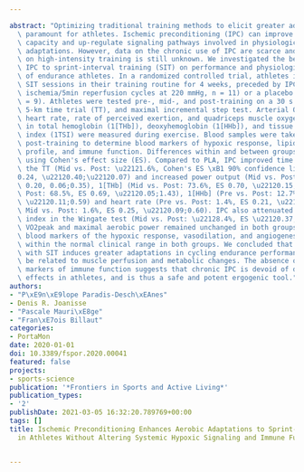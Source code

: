 ---
abstract: "Optimizing traditional training methods to elicit greater adaptations is\
  \ paramount for athletes. Ischemic preconditioning (IPC) can improve maximal exercise\
  \ capacity and up-regulate signaling pathways involved in physiological training\
  \ adaptations. However, data on the chronic use of IPC are scarce and its impact\
  \ on high-intensity training is still unknown. We investigated the benefits of adding\
  \ IPC to sprint-interval training (SIT) on performance and physiological adaptations\
  \ of endurance athletes. In a randomized controlled trial, athletes included eight\
  \ SIT sessions in their training routine for 4 weeks, preceded by IPC (3 \xD7 5min\
  \ ischemia/5min reperfusion cycles at 220 mmHg, n = 11) or a placebo (20 mmHg, n\
  \ = 9). Athletes were tested pre-, mid-, and post-training on a 30 s Wingate test,\
  \ 5-km time trial (TT), and maximal incremental step test. Arterial O2 saturation,\
  \ heart rate, rate of perceived exertion, and quadriceps muscle oxygenation changes\
  \ in total hemoglobin (1[THb]), deoxyhemoglobin (1[HHb]), and tissue saturation\
  \ index (1TSI) were measured during exercise. Blood samples were taken pre- and\
  \ post-training to determine blood markers of hypoxic response, lipid-lipoprotein\
  \ profile, and immune function. Differences within and between groups were analyzed\
  \ using Cohen's effect size (ES). Compared to PLA, IPC improved time to complete\
  \ the TT (Mid vs. Post: \u22121.6%, Cohen's ES \xB1 90% confidence limits \u2212\
  0.24, \u22120.40;\u22120.07) and increased power output (Mid vs. Post: 4.0%, ES\
  \ 0.20, 0.06;0.35), 1[THb] (Mid vs. Post: 73.6%, ES 0.70, \u22120.15;1.54, Pre vs.\
  \ Post: 68.5%, ES 0.69, \u22120.05;1.43), 1[HHb] (Pre vs. Post: 12.7%, ES 0.24,\
  \ \u22120.11;0.59) and heart rate (Pre vs. Post: 1.4%, ES 0.21, \u22120.13;0.55,\
  \ Mid vs. Post: 1.6%, ES 0.25, \u22120.09;0.60). IPC also attenuated the fatigue\
  \ index in the Wingate test (Mid vs. Post: \u22128.4%, ES \u22120.37, \u22120.79;0.05).\
  \ VO2peak and maximal aerobic power remained unchanged in both groups. Changes in\
  \ blood markers of the hypoxic response, vasodilation, and angiogenesis remained\
  \ within the normal clinical range in both groups. We concluded that IPC combined\
  \ with SIT induces greater adaptations in cycling endurance performance that may\
  \ be related to muscle perfusion and metabolic changes. The absence of elevated\
  \ markers of immune function suggests that chronic IPC is devoid of deleterious\
  \ effects in athletes, and is thus a safe and potent ergogenic tool."
authors:
- "P\xE9n\xE9lope Paradis-Desch\xEAnes"
- Denis R. Joanisse
- "Pascale Mauri\xE8ge"
- "Fran\xE7ois Billaut"
categories:
- PortaMon
date: 2020-01-01
doi: 10.3389/fspor.2020.00041
featured: false
projects:
- sports-science
publication: '*Frontiers in Sports and Active Living*'
publication_types:
- '2'
publishDate: 2021-03-05 16:32:20.789769+00:00
tags: []
title: Ischemic Preconditioning Enhances Aerobic Adaptations to Sprint-Interval Training
  in Athletes Without Altering Systemic Hypoxic Signaling and Immune Function

---
